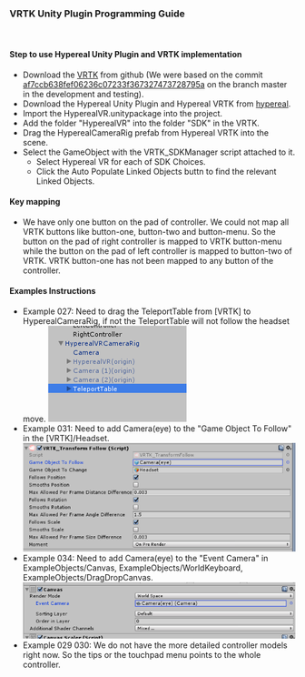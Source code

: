 
### VRTK Unity Plugin Programming Guide
<br>

#### Step to use Hypereal Unity Plugin and VRTK implementation
- Download the [VRTK](https://github.com/thestonefox/VRTK "VRTK") from github (We were based on the commit [af7ccb638fef06236c07233f367327473728795a](https://github.com/thestonefox/VRTK/tree/af7ccb638fef06236c07233f367327473728795a "af7ccb638fef06236c07233f367327473728795a") on the branch master in the development and testing).
- Download the Hypereal Unity Plugin and Hypereal VRTK from [hypereal](https://www.hypereal.com/#/developer/resource/download "www.hypereal.com").
- Import the HyperealVR.unitypackage into the project.
- Add the folder "HyperealVR" into the folder "SDK" in the VRTK.
- Drag the HyperealCameraRig prefab from Hypereal VRTK into the scene.
- Select the GameObject with the VRTK_SDKManager script attached to it.
  - Select Hypereal VR for each of SDK Choices.
  - Click the Auto Populate Linked Objects buttn to find the relevant Linked Objects.


#### Key mapping
- We have only one button on the pad of controller. We could not map all VRTK buttons like button-one, button-two and button-menu. So the button on the pad of right controller is mapped to VRTK button-menu while the button on the pad of left controller is mapped to button-two of VRTK. VRTK button-one has not been mapped to any button of the controller.

#### Examples Instructions
- Example 027: Need to drag the TeleportTable from [VRTK] to HyperealCameraRig, if not the TeleportTable will not follow the headset move.
![](./res_vrtk/example027.png)
- Example 031: Need to add Camera(eye) to the "Game Object To Follow" in the [VRTK]/Headset.
![](./res_vrtk/example031.png)
- Example 034: Need to add Camera(eye) to the "Event Camera" in ExampleObjects/Canvas, ExampleObjects/WorldKeyboard, ExampleObjects/DragDropCanvas.
![](./res_vrtk/example034.png)
- Example 029 030: We do not have the more detailed controller models right now. So the tips or the touchpad menu points to the whole controller.
